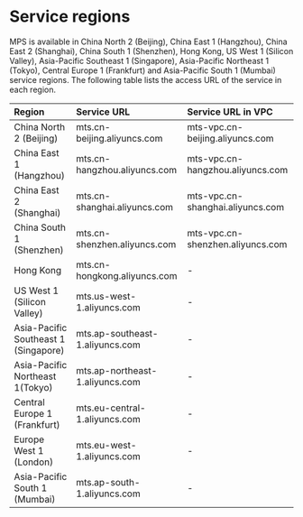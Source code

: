 # Service regions

MPS is available in China North 2 \(Beijing\), China East 1 \(Hangzhou\), China East 2 \(Shanghai\), China South 1 \(Shenzhen\), Hong Kong, US West 1 \(Silicon Valley\), Asia-Pacific Southeast 1 \(Singapore\), Asia-Pacific Northeast 1 \(Tokyo\), Central Europe 1 \(Frankfurt\) and Asia-Pacific South 1 \(Mumbai\) service regions. The following table lists the access URL of the service in each region.

|Region|Service URL|Service URL in VPC|
|:-----|:----------|:-----------------|
|China North 2 \(Beijing\)|mts.cn-beijing.aliyuncs.com|mts-vpc.cn-beijing.aliyuncs.com|
|China East 1 \(Hangzhou\)|mts.cn-hangzhou.aliyuncs.com|mts-vpc.cn-hangzhou.aliyuncs.com|
|China East 2 \(Shanghai\)|mts.cn-shanghai.aliyuncs.com|mts-vpc.cn-shanghai.aliyuncs.com|
|China South 1 \(Shenzhen\)|mts.cn-shenzhen.aliyuncs.com|mts-vpc.cn-shenzhen.aliyuncs.com|
|Hong Kong|mts.cn-hongkong.aliyuncs.com|-|
|US West 1 \(Silicon Valley\)|mts.us-west-1.aliyuncs.com|-|
|Asia-Pacific Southeast 1 \(Singapore\)|mts.ap-southeast-1.aliyuncs.com|-|
|Asia-Pacific Northeast 1\(Tokyo\)|mts.ap-northeast-1.aliyuncs.com|-|
|Central Europe 1 \(Frankfurt\)|mts.eu-central-1.aliyuncs.com|-|
|Europe West 1 \(London\)|mts.eu-west-1.aliyuncs.com|-|
|Asia-Pacific South 1 \(Mumbai\)|mts.ap-south-1.aliyuncs.com|-|

